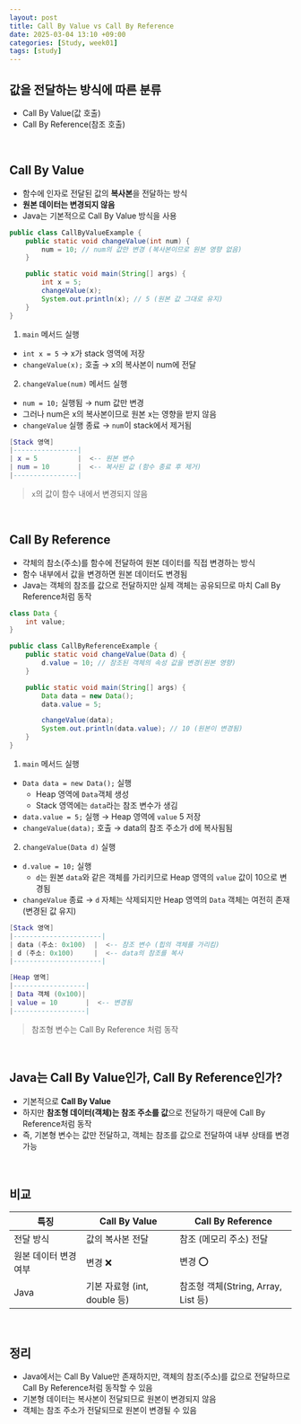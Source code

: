 ```yaml
---
layout: post
title: Call By Value vs Call By Reference
date: 2025-03-04 13:10 +09:00
categories: [Study, week01]
tags: [study]     
---
```


## 값을 전달하는 방식에 따른 분류
- Call By Value(값 호출)
- Call By Reference(참조 호출)

<br>

## Call By Value
- 함수에 인자로 전달된 값의 **복사본**을 전달하는 방식
- **원본 데이터는 변경되지 않음**
- Java는 기본적으로 Call By Value 방식을 사용

```java
public class CallByValueExample {
    public static void changeValue(int num) {
        num = 10; // num의 값만 변경 (복사본이므로 원본 영향 없음)
    }

    public static void main(String[] args) {
        int x = 5;
        changeValue(x);
        System.out.println(x); // 5 (원본 값 그대로 유지)
    }
}
```

1. `main` 메서드 실행 
- `int x = 5` → x가 stack 영역에 저장
- `changeValue(x);` 호출 → x의 복사본이 num에 전달

2. `changeValue(num)` 메서드 실행 
- `num = 10;` 실행됨 → num 값만 변경
- 그러나 num은 x의 복사본이므로 원본 x는 영향을 받지 않음
- `changeValue` 실행 종료 → `num`이 stack에서 제거됨

```lua
[Stack 영역]
|----------------|
| x = 5          |  <-- 원본 변수
| num = 10       |  <-- 복사된 값 (함수 종료 후 제거)
|----------------|
```

> `x`의 값이 함수 내에서 변경되지 않음

<br>

## Call By Reference
- 갹체의 참소(주소)를 함수에 전달하여 원본 데이터를 직접 변경하는 방식
- 함수 내부에서 값을 변경하면 원본 데이터도 변경됨
- Java는 객체의 참조를 값으로 전달하지만 실제 객체는 공유되므로 마치 Call By Reference처럼 동작

```java
class Data {
    int value;
}

public class CallByReferenceExample {
    public static void changeValue(Data d) {
        d.value = 10; // 참조된 객체의 속성 값을 변경(원본 영향)
    }

    public static void main(String[] args) {
        Data data = new Data();
        data.value = 5;

        changeValue(data);
        System.out.println(data.value); // 10 (원본이 변경됨)
    }
}
```
1. `main` 메서드 실행
- `Data data = new Data();` 실행
  - Heap 영역에 `Data`객체 생성
  - Stack 영역에는 `data`라는 참조 변수가 생김
- `data.value = 5;` 실행 → Heap 영역에 `value` 5 저장
- `changeValue(data);` 호출 → data의 참조 주소가 d에 복사됨됨

2. `changeValue(Data d)` 실행
- `d.value = 10;` 실행
  - `d`는 원본 `data`와 같은 객체를 가리키므로 Heap 영역의 `value` 값이 10으로 변경됨
- `changeValue` 종료 → `d` 자체는 삭제되지만 Heap 영역의 `Data` 객체는 여전히 존재(변경된 값 유지)

```lua
[Stack 영역]
|----------------------|
| data (주소: 0x100)  |  <-- 참조 변수 (힙의 객체를 가리킴)
| d (주소: 0x100)     |  <-- data의 참조를 복사
|----------------------|

[Heap 영역]
|------------------|
| Data 객체 (0x100)|
| value = 10       |  <-- 변경됨
|------------------|
```

> 참조형 변수는  Call By Reference 처럼 동작

<br>

## Java는 Call By Value인가, Call By Reference인가?

- 기본적으로 **Call By Value**
- 하지만 **참조형 데이터(객체)는 참조 주소를 값**으로 전달하기 때문에 Call By Reference처럼 동작
- 즉, 기본형 변수는 값만 전달하고, 객체는 참조를 값으로 전달하여 내부 상태를 변경 가능

<br>

## 비교

| 특징 | Call By Value | Call By Reference |
|-|-|-|
| 전달 방식 | 값의 복사본 전달 | 참조 (메모리 주소) 전달 |
| 원본 데이터 변경 여부 | 변경 ❌ | 변경 ⭕ |
| Java | 기본 자료형 (int, double 등) | 참조형 객체(String, Array, List 등) |

<br>

## 정리
- Java에서는 Call By Value만 존재하지만, 객체의 참조(주소)를 값으로 전달하므로 Call By Reference처럼 동작할 수 있음
- 기본형 데이터는 복사본이 전달되므로 원본이 변경되지 않음
- 객체는 참조 주소가 전달되므로 원본이 변경될 수 있음
